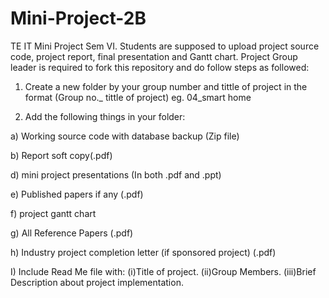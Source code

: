 # Mini-Project-2B
TE IT Mini Project Sem VI. Students are supposed to upload project source code, project report, final presentation and Gantt chart. 
Project Group leader is required to fork this repository and do follow steps as followed:

1) Create a new folder by your group number and tittle of project in the format (Group no._ tittle of project) eg. 04_smart home

2) Add the following things in your folder:

a) Working source code with database backup (Zip file)

b) Report soft copy(.pdf)

d) mini project presentations (In both .pdf and .ppt)

e) Published papers if any  (.pdf)

f) project gantt chart

g) All Reference Papers (.pdf)

h) Industry project completion letter (if sponsored project) (.pdf)

I) Include Read Me file with: 
  (i)Title of project. 
  (ii)Group Members. 
  (iii)Brief Description about project implementation.
